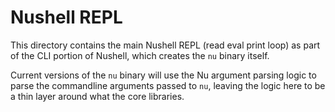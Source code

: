 # Nushell REPL

This directory contains the main Nushell REPL (read eval print loop) as part of the CLI portion of Nushell, which creates the `nu` binary itself.

Current versions of the `nu` binary will use the Nu argument parsing logic to parse the commandline arguments passed to `nu`, leaving the logic here to be a thin layer around what the core libraries.
